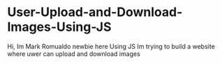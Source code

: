 # User-Upload-and-Download-Images-Using-JS
Hi, Im Mark Romualdo newbie here
Using JS Im trying to build a website where uwer can upload and download images
